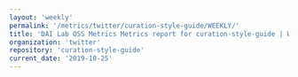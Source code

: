 ```yaml
---
layout: 'weekly'
permalink: '/metrics/twitter/curation-style-guide/WEEKLY/'
title: 'DAI Lab OSS Metrics Metrics report for curation-style-guide | WEEKLY-REPORT-2019-10-25'
organization: 'twitter'
repository: 'curation-style-guide'
current_date: '2019-10-25'
---
```

